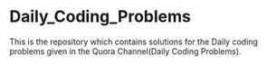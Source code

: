 # Daily_Coding_Problems
This is the repository which contains solutions for the Daily coding problems given in the Quora Channel(Daily Coding Problems). 
